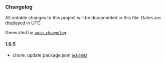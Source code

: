 ### Changelog

All notable changes to this project will be documented in this file. Dates are displayed in UTC.

Generated by [`auto-changelog`](https://github.com/CookPete/auto-changelog).

#### 1.0.5

- chore: update package.json [`bcb6842`](https://github.com/paalamugan/paalan-tailwind-ui/commit/bcb6842faad4f531f90dc8cc50b5c75efc8c337b)
